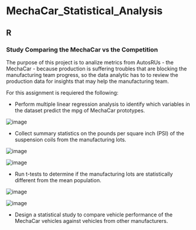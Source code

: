 # MechaCar_Statistical_Analysis
## R

### Study Comparing the MechaCar vs the Competition

The purpose of this project is to analize metrics from AutosRUs - the MechaCar - because production is suffering troubles that are blocking the manufacturing team progress, so the data analytic has to to review the production data for insights that may help the manufacturing team.

For this assignment is requiered the following:

* Perform multiple linear regression analysis to identify which variables in the dataset predict the mpg of MechaCar prototypes.

![image](https://user-images.githubusercontent.com/95327338/162316426-35d43d75-b159-477a-8931-30f33ce020d2.png)

* Collect summary statistics on the pounds per square inch (PSI) of the suspension coils from the manufacturing lots.

![image](https://user-images.githubusercontent.com/95327338/162317302-1fc617fd-07d1-4011-bb97-ce21b49520e6.png)

![image](https://user-images.githubusercontent.com/95327338/162317502-001d3da4-27ce-41cb-9d42-d9841fc20e03.png)

* Run t-tests to determine if the manufacturing lots are statistically different from the mean population.

![image](https://user-images.githubusercontent.com/95327338/162318135-2d3cbef8-227b-4797-af24-e3928feb156b.png)

![image](https://user-images.githubusercontent.com/95327338/162318502-11df332b-83b8-40d8-a487-c5430aed5590.png)

* Design a statistical study to compare vehicle performance of the MechaCar vehicles against vehicles from other manufacturers.









